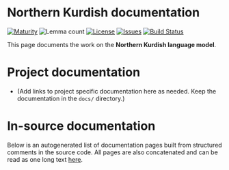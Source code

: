 # Northern Kurdish documentation

[![Maturity](https://img.shields.io/endpoint?url=https%3A%2F%2Fraw.githubusercontent.com%2Fgiellalt%2Flang-kmr%2Fgh-pages%2Fmaturity.json)](https://giellalt.github.io/MaturityClassification.html)
![Lemma count](https://img.shields.io/endpoint?url=https%3A%2F%2Fraw.githubusercontent.com%2Fgiellalt%2Flang-kmr%2Fgh-pages%2Flemmacount.json)
[![License](https://img.shields.io/github/license/giellalt/lang-kmr)](https://github.com/giellalt/lang-kmr/blob/main/LICENSE)
[![Issues](https://img.shields.io/github/issues/giellalt/lang-kmr)](https://github.com/giellalt/lang-kmr/issues)
[![Build Status](https://builds.giellalt.org/api/badge/lang-kmr?label=CI)](https://builds.giellalt.org/pipelines/lang-kmr/builds/latest)

This page documents the work on the **Northern Kurdish language model**. 

# Project documentation

* (Add links to project specific documentation here as needed. Keep the documentation in the `docs/` directory.)

# In-source documentation

Below is an autogenerated list of documentation pages built from structured comments in the source code. All pages are also concatenated and can be read as one long text [here](kmr.md).
